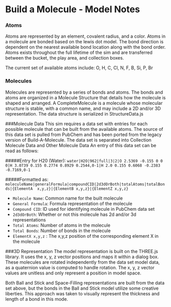 Build a Molecule - Model Notes
================

### Atoms
Atoms are represented by an element, covalent radius, and a color. Atoms in a molecule are bonded based on the lewis dot
model. The bond direction is dependent on the nearest available bond location along with the bond order. Atoms exists
throughout the full lifetime of the sim and are transferred between the bucket, the play area, and collection boxes.

The current set of available atoms include: O, H, C, Cl, N, F, B, Si, P, Br

### Molecules
Molecules are represented by a series of bonds and atoms. The bonds and atoms are organized in a Molecule Structure
that details how the molecule is shaped and arranged. A CompleteMolecule is a molecule whose molecular structure is stable,
with a common name, and may include a 2D and/or 3D representation. The data structure is serialized in StructureData.js 

###Molecule Data
This sim requires a data set with entries for each possible molecule that can be built from the available atoms. The
source of this data set is pulled from PubChem and has been ported from the legacy version of Build-A-Molecule. The data
set is separated into Collection Molecule Data and Other Molecule Data
An entry of this data set can be read as follows:

#####Entry for H20 (Water):
`water|H2O|962|full|3|2|O 2.5369 -0.155 0 0 0|H 3.0739 0.155 0.2774 0.8929 0.2544,0-1|H 2.0 0.155 0.6068 -0.2383 -0.7169,0-1`

#####Formatted as:
`moleculeName|generalFormula|compoundCID|2d3dOrBoth|totalAtoms|totalBonds|{ElementA  x,y,z}|{ElementB x,y,z}|{ElementZ x,y,z}`

 - `Molecule Name`: Common name for the built molecule 
 - `General Formula`:  Formula representation of the molecule
 - `Compound CID`: ID used for identifying molecule in PubChem data set
 - `2d3dOrBoth`: Whether or not this molecule has 2d and/or 3d representations
 - `Total Atoms`: Number of atoms in the molecule
 - `Total Bonds`: Number of bonds in the molecule
 - `ElementX x,y,z` : The x,y,z position of the corresponding element X in the molecule


###3D Representation
The model representation is built on the THREE.js library. It uses the x, y, z vector positions and maps it within a dialog
box. These molecules are rotated independently from the data set model data, as a quaternion value is computed to handle
rotation. The x, y, z vector values are unitless and only represent a position in model space. 

Both Ball and Stick and Space-Filling representations are built from the data set above, but the bonds in the Ball and Stick
model utilize some creative liberties. This approach was taken to visually represent the thickness and length of a bond
in this mode.
